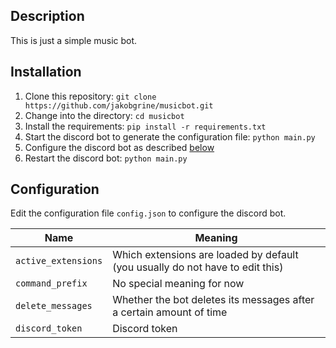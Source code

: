 ## Description
This is just a simple music bot.

## Installation
1. Clone this repository: `git clone https://github.com/jakobgrine/musicbot.git`
2. Change into the directory: `cd musicbot`
3. Install the requirements: `pip install -r requirements.txt`
4. Start the discord bot to generate the configuration file: `python main.py`
5. Configure the discord bot as described [below](#configuration)
6. Restart the discord bot: `python main.py`

## Configuration
Edit the configuration file `config.json` to configure the discord bot.

Name | Meaning
--- | ---
`active_extensions` | Which extensions are loaded by default (you usually do not have to edit this)
`command_prefix` | No special meaning for now
`delete_messages` | Whether the bot deletes its messages after a certain amount of time
`discord_token` | Discord token
